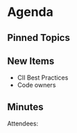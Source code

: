 Agenda
======

Pinned Topics
-------------

New Items
---------

- CII Best Practices
- Code owners

Minutes
-------
Attendees:
